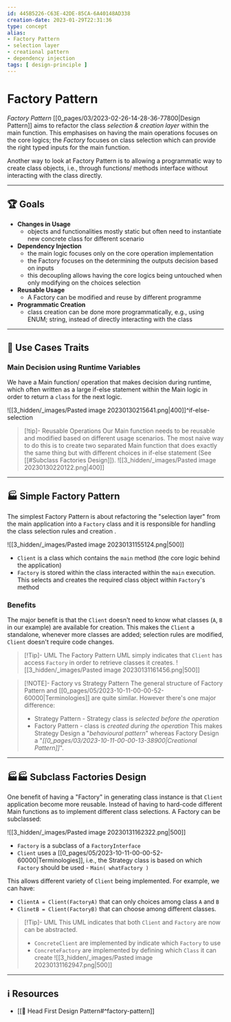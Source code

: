 ```yaml
---
id: 445B5226-C63E-42DE-85CA-6A40148AD338
creation-date: 2023-01-29T22:31:36 
type: concept
alias: 
- Factory Pattern
- selection layer
- creational pattern
- dependency injection
tags: [ design-principle ] 
---
```


# Factory Pattern 

*Factory Pattern* [[0_pages/03/2023-02-26-14-28-36-77800|Design Pattern]] aims to refactor the class *selection & creation layer* within the main function. This emphasises on having the main operations focuses on the core logics; the *Factory* focuses on class selection which can provide the right typed inputs for the main function. 

Another way to look at Factory Pattern is to allowing a programmatic way to create class objects, i.e., through functions/ methods interface without interacting with the class directly.

---
## 🏆 Goals 

- **Changes in Usage** 
	- objects and functionalities mostly static but often need to instantiate new concrete class for different scenario
- **Dependency Injection**
	- the main logic focuses only on the core operation implementation
	- the Factory focuses on the determining the outputs decision based on inputs
	- this decoupling allows having the core logics being untouched when only modifying on the choices selection
- **Reusable Usage**
	- A Factory can be modified and reuse by different programme
- **Programmatic Creation**
	- class creation can be done more programmatically, e.g., using ENUM; string, instead of directly interacting with the class

---
## 📖 Use Cases Traits

### Main Decision using Runtime Variables

We have a Main function/ operation that makes decision during runtime, which often written as a large if-else statement within the Main logic in order to return a `class` for the next logic. 

![[3_hidden/_images/Pasted image 20230130215641.png|400]]^if-else-selection


> [!tip]- Reusable Operations
> Our Main function needs to be reusable and modified based on different usage scenarios. 
> The most naive way to do this is to create two separated Main function that does exactly the same thing but with different choices in if-else statement (See [[#Subclass Factories Design]]).
> ![[3_hidden/_images/Pasted image 20230130220122.png|400]]

---
## 🏭 Simple Factory Pattern

The simplest Factory Pattern is about refactoring the "selection layer" from the main application into a `Factory` class and it is responsible for handling the class selection rules and creation .

![[3_hidden/_images/Pasted image 20230131155124.png|500]]
- `Client` is a class which contains the `main` method (the core logic behind the application)
- `Factory` is stored within the class interacted within the `main` execution. This selects and creates the required class object within `Factory`'s method

### Benefits
The major benefit is that the `Client` doesn't need to know what classes (`A`, `B` in our example) are available for creation. This makes the `Client` a standalone, whenever more classes are added; selection rules are modified, `Client` doesn't require code changes. 

> [!Tip]- UML
> The Factory Pattern UML simply indicates that `Client` has access `Factory` in order to retrieve classes it creates.
> ![[3_hidden/_images/Pasted image 20230131161456.png|500]]

> [!NOTE]- Factory vs Strategy Pattern
> The general structure of Factory Pattern and [[0_pages/05/2023-10-11-00-00-52-60000|Terminologies]] are quite similar. However there's one major difference: 
> - Strategy Pattern - Strategy class is *selected before the operation*
> - Factory Pattern - class is *created during the operation*
> This makes Strategy Design a "*behavioural pattern*" whereas Factory Design a "*[[0_pages/03/2023-10-11-00-00-13-38900|Creational Pattern]]*".

--- 
## 🏭🏭 Subclass Factories Design

One benefit of having a "Factory" in generating class instance is that `Client` application become more reusable.
Instead of having to hard-code different Main functions as to implement different class selections. A Factory can be subclassed: 

![[3_hidden/_images/Pasted image 20230131162322.png|500]]

- `Factory` is a subclass of a `FactoryInterface`
- `Client` uses a [[0_pages/05/2023-10-11-00-00-52-60000|Terminologies]], i.e., the Strategy class is based on which `Factory` should be used - `Main( whatFactory )`

This allows different variety of `Client` being implemented. For example, we can have: 
- `ClientA = Client(FactoryA)` that can only choices among class `A` and `B`
- `ClinetB = Client(FactoryB)` that can choose among different classes.

> [!Tip]- UML
> This UML indicates that both `Client` and `Factory` are now can be abstracted. 
> - `ConcreteClient` are implemented by indicate which `Factory` to use
> - `ConcreteFactory` are implemented by defining which `Class` it can create
> ![[3_hidden/_images/Pasted image 20230131162947.png|500]]

---
## ℹ️ Resources
- [[📕 Head First Design Pattern#^factory-pattern]]
